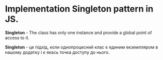 # Implementation Singleton pattern in JS.

**Singleton** - The class has only one instance and provide a global point of access to it.

**Singleton** - це підхід, коли однопроцесний клас є единим екземпляром в нашому додатку і є якась точка доступу до нього.